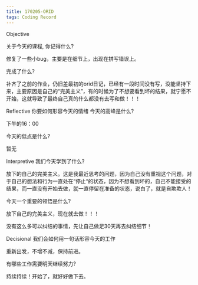 ```yaml
---
title: 170205-ORID
tags: Coding Record
---
```


Objective

关于今天的课程, 你记得什么?

修复了一些小bug，主要是在细节上，出现在拼写错误上。

完成了什么?

补齐了之前的作业，仍旧差最初的orid日记，已经有一段时间没有写，没能坚持下来，主要原因是自己的“完美主义”，有的时候为了不想要看到坏的结果，就宁愿不开始，这就导致了最终自己真的什么都没有去写和做！！！



Reflective
你要如何形容今天的情绪
今天的高峰是什么?

下午的16：00

今天的低点是什么?

暂无

Interpretive
我们今天学到了什么?

放下的自己的完美主义。这是我最近思考的问题，因为自己没有重视这个问题，对于自己的想法和行为一直处在“停止“的状态，因为不想看到坏的，自己不能接受的结果，而一直没有开始去做，就一直停留在准备的状态，说白了，就是自欺欺人！



今天一个重要的领悟是什么?

放下自己的完美主义，现在就去做！！！

没有这么多可以纠结的事情，先让自己做足30天再去纠结细节！

Decisional
我们会如何用一句话形容今天的工作

重新出发，不增不减，保持前进。

有哪些工作需要明天继续努力?

持续持续！开始了，就好好做下去。
